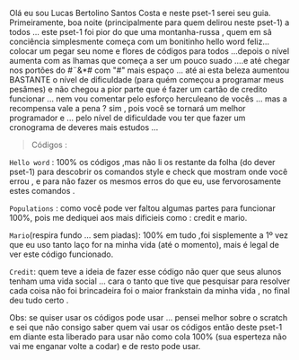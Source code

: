 Olá eu sou Lucas Bertolino Santos Costa e neste pset-1 serei seu guia. Primeiramente, boa noite (principalmente para quem delirou neste pset-1) a todos ...
este pset-1 foi pior do que uma montanha-russa , quem em sã conciência simplesmente começa com um bonitinho hello word feliz... colocar um pegar seu nome e flores 
de códigos para todos ...depois o nível aumenta com as lhamas que começa a ser um pouco suado ....e até chegar nos portões do #$%$¨&*# com "#" mais espaço ... até ai 
esta beleza aumentou BASTANTE o nível de dificuldade (para quém começou a programar meus pesâmes) e não chegou a pior parte que é fazer um cartão de credito funcionar ...
nem vou comentar pelo esforço herculeano de vocês ... mas a recompensa vale a pena ? sim , pois você se tornará um melhor programador e ... pelo nível de dificuldade 
vou ter que fazer um cronograma de deveres mais estudos ...

>Códigos :
 
``Hello word`` : 100% os códigos ,mas não li os restante da folha (do dever pset-1) para descobrir os comandos style e check que mostram onde você errou , e para não fazer
os mesmos erros do que eu, use fervorosamente estes comandos .

``Populations`` : como você pode ver faltou algumas partes para funcionar 100%, pois me dediquei aos mais dificieis como : credit e mario.

``Mario``(respira fundo ... sem piadas): 100% em tudo ,foi sisplemente a 1º vez que eu uso tanto laço for na minha vida (até o momento), mais é legal de ver este código
funcionado.

``Credit``: quem teve a ideia de fazer esse código não quer que seus alunos tenham uma vida social ... cara o tanto que tive que pesquisar para resolver cada coisa não
foi brincadeira foi o maior frankstain da minha vida , no final deu tudo certo .

Obs: se quiser usar os códigos pode usar ... pensei melhor sobre o scratch e sei que não consigo saber quem vai usar os códigos então deste pset-1 em diante esta 
liberado para usar não como cola 100% (sua esperteza não vai me enganar volte a codar) e de resto pode usar.
